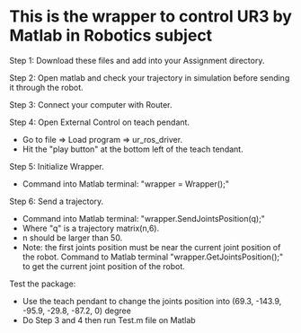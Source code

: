 # This is the wrapper to control UR3 by Matlab in Robotics subject

Step 1: Download these files and add into your Assignment directory.

Step 2: Open matlab and check your trajectory in simulation before sending it through the robot.

Step 3: Connect your computer with Router.

Step 4: Open External Control on teach pendant.
* Go to file => Load program => ur_ros_driver.
* Hit the "play button" at the bottom left of the teach tendant.

Step 5: Initialize Wrapper.
* Command into Matlab terminal: "wrapper = Wrapper();" 

Step 6: Send a trajectory.
* Command into Matlab terminal: "wrapper.SendJointsPosition(q);"
* Where "q" is a trajectory matrix(n,6). 
* n should be larger than 50.
* Note: the first joints position must be near the current joint position of the robot. Command to Matlab terminal "wrapper.GetJointsPosition();" to get the current joint position of the robot.

Test the package:
* Use the teach pendant to change the joints position into (69.3, -143.9, -95.9, -29.8, -87.2, 0) degree
* Do Step 3 and 4 then run Test.m file on Matlab

